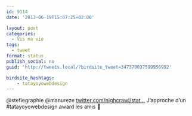 ```yaml
---
id: 9114
date: '2013-06-19T15:07:25+02:00'

layout: post
categories:
  - Vis ma vie
tags:
  - tweet
format: status
publish_social: no
guid: 'http://tweets.local/?birdsite_tweet=347370037599956992'

birdsite_hashtags:
    - tatayoyowebdesign
---
```


@stefiegraphie @manureze [twitter.com/nighcrawl/stat…](https://twitter.com/nighcrawl/status/347366758904111104) J’approche d’un #tatayoyowebdesign award les amis 🙂